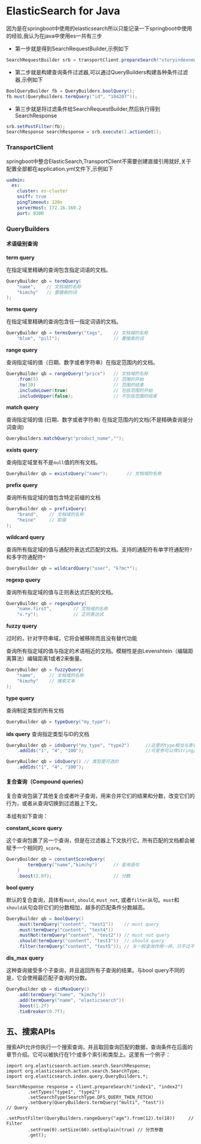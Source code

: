 # 		ElasticSearch for Java

因为是在springboot中使用的elasticsearch所以只能记录一下springboot中使用的经验,我认为在java中使用es一共有三步

- 第一步就是得到SearchRequestBuilder,示例如下

```java
SearchRequestBuilder srb = transportClient.prepareSearch("storyindexnew").setTypes("storynew");
```

- 第二步就是构建查询条件过滤器,可以通过QueryBuilders构建各种条件过滤器,示例如下

```java
BoolQueryBuilder fb = QueryBuilders.boolQuery();
fb.must(QueryBuilders.termQuery("id", "104207"));
```

- 第三步就是将过滤条件给SearchRequestBuilder,然后执行得到SearchResponse

```java
srb.setPostFilter(fb);
SearchResponse searchResponse = srb.execute().actionGet();
```



### TransportClient

springboot中整合ElasticSearch,TransportClient不需要创建直接引用就好,关于配置全部都在application.yml文件下,示例如下

```yml
uadmin:
  es:
    cluster: es-cluster
    sniff: true
    pingTimeout: 120s
    serverHost: 172.16.160.2
    port: 9300
```

### QueryBuilders

#### 术语级别查询

**term query**

在指定域里精确的查询包含指定词语的文档。

```java
QueryBuilder qb = termQuery(
    "name",    // 文档域的名称
    "kimchy"   // 要搜索的词
);

```

**terms query**

在指定域里精确的查询包含任一指定词语的文档。

```java
QueryBuilder qb = termsQuery("tags",    // 文档域的名称
    "blue", "pill");                    // 要搜索的词

```

**range query**

查询指定域的值（日期、数字或者字符串）在指定范围内的文档。

```java
QueryBuilder qb = rangeQuery("price")   // 文档域的名称
    .from(5)                            // 范围的开始
    .to(10)                             // 范围的结束
    .includeLower(true)                 // 包括范围的开始
    .includeUpper(false);               // 不包括范围的结束

```

**match query**

查询指定域的值 (日期、数字或者字符串) 在指定范围内的文档(不是精确查询是分词查询)

```java
QueryBuilders.matchQuery("product_name","");
```



**exists query**

查询指定域里有不是`null`值的所有文档。

```java
QueryBuilder qb = existsQuery("name");       // 文档域的名称

```

**prefix query**

查询所有指定域的值包含特定前缀的文档

```java
QueryBuilder qb = prefixQuery(
    "brand",    // 文档域的名称
    "heine"     // 前缀
);

```

**wildcard query**

查询所有指定域的值与通配符表达式匹配的文档。支持的通配符有单字符通配符`?`和多字符通配符`*`

```java
QueryBuilder qb = wildcardQuery("user", "k?mc*");

```

**regexp query**

查询所有指定域的值与正则表达式匹配的文档。

```java
QueryBuilder qb = regexpQuery(
    "name.first",        // 文档域的名称
    "s.*y");             // 正则表达式

```

**fuzzy query**

过时的，针对字符串域，它将会被移除而且没有替代功能

查询所有指定域的值与指定的术语相近的文档。模糊性是由Levenshtein（编辑距离算法）编辑距离1或者2来衡量。

```java
QueryBuilder qb = fuzzyQuery(
    "name",     // 文档域的名称
    "kimzhy"    // 搜索文本
);

```

**type query**

查询制定类型的所有文档

```java
QueryBuilder qb = typeQuery("my_type");

```

**ids query**
查询指定类型与ID的文档

```java
QueryBuilder qb = idsQuery("my_type", "type2")		//这里的type相当与表名
    .addIds("1", "4", "100");						//可变参可以传String[] 例如:.addIds(new 															String[]{"","",""})

QueryBuilder qb = idsQuery() // 类型是可选的
    .addIds("1", "4", "100");
```

#### 复合查询（Compound queries）

复合查询包装了其他复合或者叶子查询，用来合并它们的结果和分数，改变它们的行为，或者从查询切换到过滤器上下文。

本组有如下查询：

**constant_score query**

这个查询包裹了另一个查询，但是在过滤器上下文执行它。所有匹配的文档都会被赋予一个相同的`_score`。

```java
QueryBuilder qb = constantScoreQuery(
        termQuery("name","kimchy")      // 查询语句
    )
    .boost(2.0f);                       // 分数

```

**bool query**

默认的复合查询，具体有`must`, `should`, `must_not`, 或者`filter`从句。`must`和`should`从句会将它们的分数相加，越多的匹配条件分数越高。

```java
QueryBuilder qb = boolQuery()
    .must(termQuery("content", "test1"))    // must query
    .must(termQuery("content", "test4"))    
    .mustNot(termQuery("content", "test2")) // must not query
    .should(termQuery("content", "test3"))  // should query
    .filter(termQuery("content", "test5")); // 与一般查询作用一样，只不过不参与评分

```

**dis_max query**

这种查询接受多个子查询，并且返回所有子查询的结果。与bool query不同的是，它会使用最匹配子查询的分数。

```java
QueryBuilder qb = disMaxQuery()
    .add(termQuery("name", "kimchy"))        
    .add(termQuery("name", "elasticsearch")) 
    .boost(1.2f)                             
    .tieBreaker(0.7f);                       

```

## 五、搜索APIs

搜索API允许你执行一个搜索查询，并且取回查询匹配的数据，查询条件在后面的章节介绍。它可以被执行在1个或多个索引和类型上。这里有一个例子：

```
import org.elasticsearch.action.search.SearchResponse;
import org.elasticsearch.action.search.SearchType;
import org.elasticsearch.index.query.QueryBuilders.*;

SearchResponse response = client.prepareSearch("index1", "index2")
        .setTypes("type1", "type2")
        .setSearchType(SearchType.DFS_QUERY_THEN_FETCH)
        .setQuery(QueryBuilders.termQuery("multi", "test"))                 // Query
        .setPostFilter(QueryBuilders.rangeQuery("age").from(12).to(18))     // Filter
        .setFrom(0).setSize(60).setExplain(true) // 分页参数
        .get();
```